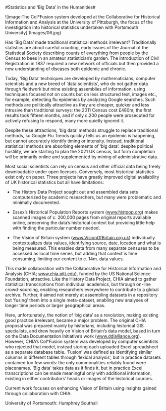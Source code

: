 #Statistics and ‘Big Data’ in the Humanities#

![image:The Col*Fusion system developed at the Collaborative for Historical Information and Analysis at the University of Pittsburgh, the focus of the investigation into historical statistics undertaken with Portsmouth University] (Images/06.jpg)

Has ‘Big Data’ made traditional statistical methods irrelevant? Traditionally statistics are about careful counting, early issues of the Journal of the Statistical Society describing counts of everything from people by the Census to bees in an amateur statistician’s garden. The introduction of Civil Registration in 1837 required a new network of officials but then provided a new understanding of diseases both epidemic and chronic.

Today, ‘Big Data’ techniques are developed by mathematicians, computer scientists and a new breed of ‘data scientists’, who do not gather data through fieldwork but mine existing assemblies of information, using techniques focused not on counts but on less structured text, images etc., for example, detecting flu epidemics by analyzing Google searches. Such methods are politically attractive as they are cheaper, quicker and less intrusive than traditional surveys: the 2011 Census cost £480m, the first results took fifteen months, and if only c.200 people were prosecuted for actively refusing to respond, many more quietly ignored it.

Despite these attractions, ‘big data’ methods struggle to replace traditional methods, so Google Flu Trends quickly tells us an epidemic is happening, but cannot accurately identify timing or intensity. Instead, traditional statistical methods are absorbing elements of ‘big data’: despite political hostility, we are starting to plan the 2021 UK census, but form completion will be primarily online and supplemented by mining of administrative data. 

Most social scientists can rely on census and other official data being freely downloadable under open licenses. Conversely, most historical statistics exist only on paper. Three projects have greatly improved digital availability of UK historical statistics but all have limitations:

* The History Data Project sought out and assembled data sets computerized by academic researchers, but many were problematic and minimally documented.

* Essex’s Historical Population Reports system (www.histpop.org) makes scanned images of c. 200,000 pages from original reports available online, preserving the data’s historical context but providing little help with finding the particular number needed.

* The Vision of Britain system (www.VisionOfBritain.org.uk) individually contextualizes data values, identifying source, date, location and what is being measured. This enables data from many separate censuses to be accessed as local time series, but adding that context is time consuming, limiting our content to c. 14m. data values.

This made collaboration with the Collaborative for Historical Information and Analysis (CHIA; www.chia.pitt.edu), funded by the US National Science Foundation, attractive. Like the History Data Project, CHIA aimed to gather statistical transcriptions from individual academics, but through on-line crowd-sourcing, enabling researchers everywhere to contribute to a global archive. Further, it aimed not merely at assembling datasets in a repository but ‘fusing’ them into a single meta-dataset, enabling new analyses of longer time periods or larger geographical areas.

Here, unfortunately, the notion of ‘big data’ as a revolution, making existing good practice irrelevant, became a major problem. The original CHIA proposal was prepared mainly by historians, including historical GIS specialists, and drew heavily on Vision of Britain’s data model, based in turn on the Data Documentation Initiative’s work (www.ddialliance.org). However, CHIA’s Col*Fusion system was developed by computer scientists who rejected that model, instead storing each uploaded Excel spreadsheet as a separate database table. ‘Fusion’ was defined as identifying similar columns in different tables through ‘lexical analysis’, but in practice datasets contained too few words: the only commonalities reliably found were placenames. ‘Big data’ takes data as it finds it, but in practice Excel transcriptions can be made meaningful only with additional information, existing in either contributors’ heads or images of the historical sources.

Current work focuses on enhancing Vision of Britain using insights gained through collaboration with CHIA.

University of Portsmouth: Humphrey Southall
